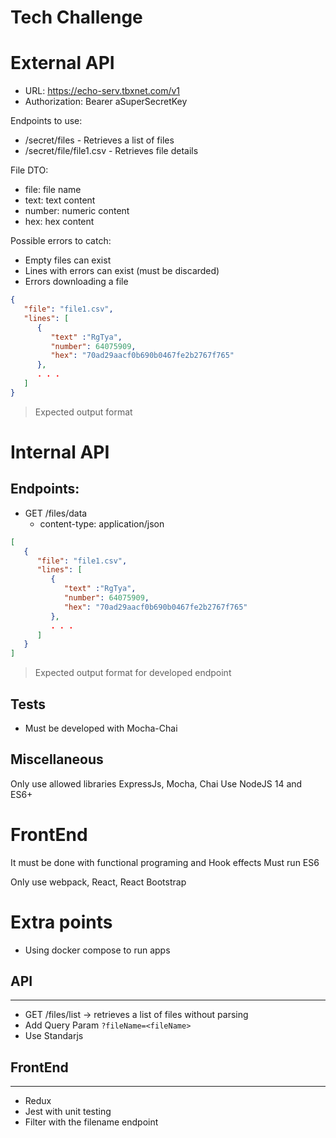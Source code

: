 # Tech Challenge

# External API

- URL: https://echo-serv.tbxnet.com/v1
- Authorization: Bearer aSuperSecretKey

Endpoints to use:

- /secret/files - Retrieves a list of files
- /secret/file/file1.csv - Retrieves file details

File DTO:

- file: file name
- text: text content
- number: numeric content
- hex: hex content

Possible errors to catch:

- Empty files can exist
- Lines with errors can exist (must be discarded)
- Errors downloading a file

```JSON
{
   "file": "file1.csv",
   "lines": [
      {
         "text" :"RgTya",
         "number": 64075909,
         "hex": "70ad29aacf0b690b0467fe2b2767f765"
      },
      . . .
   ]
}
```

> Expected output format

# Internal API

## Endpoints:

- GET /files/data
  - content-type: application/json

```JSON
[
   {
      "file": "file1.csv",
      "lines": [
         {
            "text" :"RgTya",
            "number": 64075909,
            "hex": "70ad29aacf0b690b0467fe2b2767f765"
         },
         . . .
      ]
   }
]
```

> Expected output format for developed endpoint

## Tests

- Must be developed with Mocha-Chai

## Miscellaneous

Only use allowed libraries ExpressJs, Mocha, Chai
Use NodeJS 14 and ES6+

# FrontEnd

It must be done with functional programing and Hook effects
Must run ES6

Only use webpack, React, React Bootstrap

# Extra points

- Using docker compose to run apps

## API

---

- GET /files/list -> retrieves a list of files without parsing
- Add Query Param `?fileName=<fileName>`
- Use Standarjs

## FrontEnd

---

- Redux
- Jest with unit testing
- Filter with the filename endpoint
